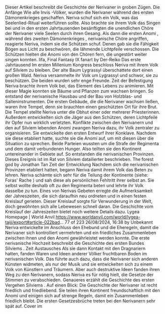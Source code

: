 Dieser Artikel beschreibt die Geschichte der Nerivaner in groben Zügen.
Die Anfänge
Wie alle Invis -Völker, wurden die Nerivaner während des ersten Dämonenkrieges geschaffen. Neriva schuf sich ein Volk, was das Seelenlied-Ritual weiterführen sollte. Also brachte sie ihrem Volk das Singen bei und in den ersten Jahrtausenden besänftigten die
unendlichen Chöre der Nerivaner viele Seelen durch ihren Gesang.
Als dann die ersten Anomi , während des zweiten Dämonenkrieges , nerivanische Chöre angriffen, reagierte Neriva, indem sie die Schützen schuf. Denen gab sie die Fähigkeit Bögen aus Licht zu beschwören, die lähmende Lichtpfeile verschossen. Die Schützen
hielten die Anomi von den Chören fern, die ungestört weiter singen konnten.
Iifa, Final Fantasy IX fanart by Der-Reiko
Das erste Jahrtausend
Im ersten Millenium Kongress beschloss Neriva mit ihrem Volk auf Silviem zu bleiben. Der alte Baum Lygrassyl überschattete dort einen großen Wald. Neriva versammelte ihr Volk um Lygrassyl und schwor, sie zu beschützen. Die beiden wurden sehr enge
Freunde.
Zeit der Befestigung
Neriva brachte ihrem Volk bei, das Element des Lebens zu animieren. Mit dieser Magie konnten sie Bäume und Pflanzen zum wachsen bringen. So entstand der nerivanische Hausbau und der Bau von Holzblas- und Saiteninstrumenten.
Die ersten Gebäude, die die Nerivaner wachsen ließen, waren ihre Tempel, denn sie brauchten einen geschützten Ort für ihre Brut. Die Tempel stellte Neriva unter die Obhut einer oder mehrerer Priesterinnen. Außerdem entwickelten sich die Jäger aus den
Schützen, deren Lichtpfeile ihr Opfer nun wirklich verletzten.
Konflikte zwischen den Nerivanern und den auf Silviem lebenden Anomi zwangen Neriva dazu, ihr Volk zentraler zu organisieren. Sie entwickelte den ersten Entwurf ihrer Konklave. Nachdem sie diese etabliert hatte, suchte sie die Anomi auf, um mit diesen über
die Situation zu sprechen.
Beide Parteien wussten um die Strafe der Regimenta und dem damit verbundenen Hunger. Also teilten sie den Kontinent untereinander in Gebiete auf. So entstanden die nerivanischen Provinzen. Dieses Ereignis ist im Rat von Silviem datailierter beschrieben.
The forest god by Jonathan Tan
Zeit der Entwicklung
Nachdem sich die nerivanischen Provinzen etabliert hatten, begann Neriva damit ihrem Volk das Beten zu lehren. Neriva schämte sich sehr für die Teilung der Kontinente (siehe: Foras' Rache ) und sah diese als persönlichen Fehltritt ihrer selbst an. Sie selbst wollte
deshalb oft zu den Regimenta beten und lehrte ihr Volk dasselbe zu tun.
Eines von Nerivas Gebeten erregte die Aufmerksamkeit der Jahreszeiten, die sich daraufhin neu ordneten und in einen festen Kreislauf gerieten. Dieser Kreislauf sorgte für Verwunderung in der Welt, doch gewöhnten sich alle Lebewesen schnell daran. Die
Geschichte vom Kreislauf der Jahreszeiten bietet noch weitere Details dazu.
Lygea Homepage | World Anvil https://www.worldanvil.com/world/lygea-taijj/export#article-022bad...
77 of 223 26/08/2024, 16:38
by Unbekannt
Neriva entwickelte im Anschluss den Ehebund und die Eheregeln, damit die Nerivaner sich kontrolliert vermehrten und ein friedliches Zusammenleben zwischen ihnen und den Anomi gewährleistet werden konnte. Die erste nerivanische Hochzeit beschreibt die
Geschichte des ersten Bundes Silviems .
Zeit Austausches
Als sie dann Kontakt mit den Dragnariern hatten, fanden Waren und Ideen anderer Völker fruchtbaren Boden im nerivanischen Volk. Das führte auch dazu, dass die Nerivaner sich anderen Künsten widmeten, als nur der Musik und sie entwickelten sich zu einem Volk
von Künstlern und Träumern.
Aber auch destruktive Ideen fanden ihren Weg zu den Nerivanern, sodass Neriva es für nötig hielt, die Gesetze der Stimmen zu verabschieden. Genaueres erzählt die Geschichte des ersten Vergehen Silviems .
Auf einen Blick:
Die Geschichte der Nerivaner ist recht friedlich und friedliebend. Sie teilen ihren Kontinent freundschaftlich mit den Anomi und einigen sich auf strenge Regeln, damit ein Zusammenleben friedlich bleibt. Die ersten Gesetzesbrüche treten bei den Nerivanern sehr spät
auf.
Cover im